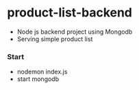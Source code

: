 # product-list-backend
- Node js backend project using Mongodb 
- Serving simple product list

### Start
- nodemon index.js
- start mongodb